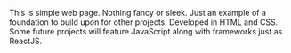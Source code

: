 This is simple web page. Nothing fancy or sleek. Just an example of a foundation to build upon for other projects.
Developed in HTML and CSS. Some future projects will feature JavaScript along with frameworks just as ReactJS.
